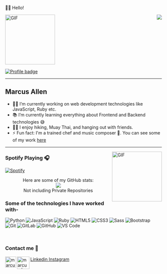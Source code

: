 
👋🏼 Hello! 


<img align="top" alt="GIF" height="160px" src="https://media.giphy.com/media/LjPYqJdZjMl7G/giphy.gif" />

<img align="right" src="http://estruyf-github.azurewebsites.net/api/VisitorHit?user=Bgstatic&repo=Bgstatic&countColorcountColor&countColor=%237B1E7B"/>

[![Profile badge](https://www.codewars.com/users/CacheMeGifYouCan/badges/large)](https://www.codewars.com/users/CacheMeGifYouCan)


---

## Marcus Allen 

- 👨‍💻 I’m currently working on web development technologies like JavaScript, Ruby etc.
- 📚 I’m currently learning everything about Frontend and Backend technologies 😅
- 💪🏼 I enjoy hiking, Muay Thai, and hanging out with friends.
- ⚡ Fun fact: I'm a trained chef and music composer 🎱. You can see some of my work [here](https://www.youtube.com/channel/UCOJLc_BTPc2Yq8sJxDOCsog)

---

<img align="right" alt="GIF" height="160px" src="https://media.giphy.com/media/7srpeY4TZMrO8/giphy.gif" />

### Spotify Playing 🎧

[![Spotify](https://novatorem.bgstatic.vercel.app/api/spotify)](https://open.spotify.com/playlist/4pFBftw1v1973rAJ89iKEq)

<div align="center">
    Here are some of my GitHub stats:
    <br>
    <img src="https://github-readme-stats.vercel.app/api?username=CacheMeGifYouCan&show_icons=true&theme=radical&title_color=37B256&icon_color=37B256&count_private=true&hide_title=true&show_owner=true&hide_border=true&hide=commits,contribs">
    <br>
    Not including Private Repositories
</div>

### Some of the technologies I have worked with-</br>

![Python](http://img.shields.io/badge/-Python-3776AB?style=flat-square&logo=python&logoColor=ffffff)
![JavaScript](https://img.shields.io/badge/-JavaScript-%23F7DF1C?style=flat-square&logo=javascript&logoColor=000000&labelColor=%23F7DF1C&color=%23FFCE5A)
![Ruby](https://img.shields.io/badge/-Ruby-61DAFB?style=flat-square&logo=ruby&logoColor=ffffff)
![HTML5](https://img.shields.io/badge/-HTML5-%23E44D27?style=flat-square&logo=html5&logoColor=ffffff)
![CSS3](https://img.shields.io/badge/-CSS3-%231572B6?style=flat-square&logo=css3)
![Sass](https://img.shields.io/badge/-Sass-%23CC6699?style=flat-square&logo=sass&logoColor=ffffff)
![Bootstrap](https://img.shields.io/badge/-Bootstrap-563D7C?style=flat-square&logo=Bootstrap)
![Git](https://img.shields.io/badge/-Git-%23F05032?style=flat-square&logo=git&logoColor=%23ffffff)
![GitLab](https://img.shields.io/badge/-GitLab-FCA121?style=flat-square&logo=gitlab)
![GitHub](https://img.shields.io/badge/-GitHub-181717?style=flat-square&logo=github)
![VS Code](http://img.shields.io/badge/-VS%20Code-007ACC?style=flat-square&logo=visual-studio-code&logoColor=ffffff)

<br/>


### Contact me 📝

    
<img align="left" alt="marcus | LinkedIn" width="35px" src="https://i.pinimg.com/originals/de/b4/6f/deb46f02a59e3b3a2aa58fac16290d63.gif" /> [Linkedin ](https://www.linkedin.com/in/marcusa999/)
<img align="left" alt="marcus | Instagram" width="40px" src="https://thumbs.gfycat.com/OrnateOrneryFoal-max-1mb.gif" /> [Instagram](https://www.instagram.com/marc_grant66/)

<br />
